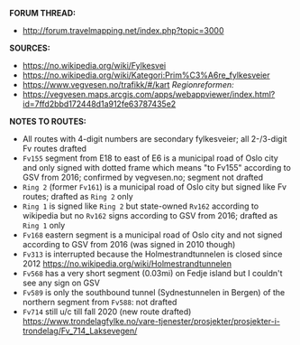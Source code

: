 ﻿**FORUM THREAD:**
- http://forum.travelmapping.net/index.php?topic=3000


**SOURCES:**
- https://no.wikipedia.org/wiki/Fylkesvei
- https://no.wikipedia.org/wiki/Kategori:Prim%C3%A6re_fylkesveier
- https://www.vegvesen.no/trafikk/#/kart
*Regionreformen:*
- https://vegvesen.maps.arcgis.com/apps/webappviewer/index.html?id=7ffd2bbd172448d1a912fe63787435e2


**NOTES TO ROUTES:**
- All routes with 4-digit numbers are secondary fylkesveier; all 2-/3-digit Fv routes drafted
- `Fv155` segment from E18 to east of E6 is a municipal road of Oslo city and only signed with dotted frame which means "to Fv155" according to GSV from 2016; confirmed by vegvesen.no; segment not drafted
- `Ring 2` (former `Fv161`) is a municipal road of Oslo city but signed like Fv routes; drafted as `Ring 2` only
- `Ring 1` is signed like `Ring 2` but state-owned `Rv162` according to wikipedia but no `Rv162` signs according to GSV from 2016; drafted as `Ring 1` only
- `Fv168` eastern segment is a municipal road of Oslo city and not signed according to GSV from 2016 (was signed in 2010 though)
- `Fv313` is interrupted because the Holmestrandtunnelen is closed since 2012 https://no.wikipedia.org/wiki/Holmestrandtunnelen
- `Fv568` has a very short segment (0.03mi) on Fedje island but I couldn't see any sign on GSV
- `Fv589` is only the southbound tunnel (Sydnestunnelen in Bergen) of the northern segment from `Fv588`: not drafted
- `Fv714` still u/c till fall 2020 (new route drafted) https://www.trondelagfylke.no/vare-tjenester/prosjekter/prosjekter-i-trondelag/Fv_714_Laksevegen/

